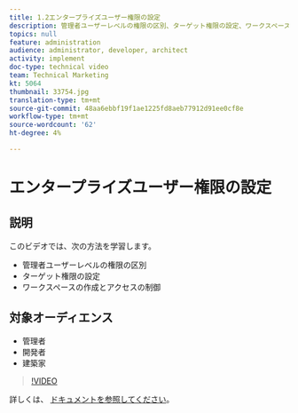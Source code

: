 ```yaml
---
title: 1.2エンタープライズユーザー権限の設定
description: 管理者ユーザーレベルの権限の区別、ターゲット権限の設定、ワークスペースの作成、アクセス権限の制御
topics: null
feature: administration
audience: administrator, developer, architect
activity: implement
doc-type: technical video
team: Technical Marketing
kt: 5064
thumbnail: 33754.jpg
translation-type: tm+mt
source-git-commit: 48aa6ebbf19f1ae1225fd8aeb77912d91ee0cf8e
workflow-type: tm+mt
source-wordcount: '62'
ht-degree: 4%

---
```



# エンタープライズユーザー権限の設定

## 説明

このビデオでは、次の方法を学習します。

* 管理者ユーザーレベルの権限の区別
* ターゲット権限の設定
* ワークスペースの作成とアクセスの制御

## 対象オーディエンス

* 管理者
* 開発者
* 建築家

>[!VIDEO](https://video.tv.adobe.com/v/33754/?quality=12)

詳しくは、 [ドキュメントを参照してください](https://docs.adobe.com/content/help/en/target/using/administer/administrating-target.html)。
